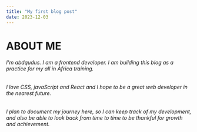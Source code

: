 ```yaml
---
title: "My first blog post"
date: 2023-12-03
---
```

# ABOUT ME
###### I'm abdqudus. I am a frontend developer. I am building this blog as a practice for my all in Africa training.
###### I love CSS, javaScript and React and I hope to be a great web developer in the nearest future.
###### I plan to document my journey here, so I can keep track of my development, and also be able to look back from time to time to be thankful for growth and achievement. 
